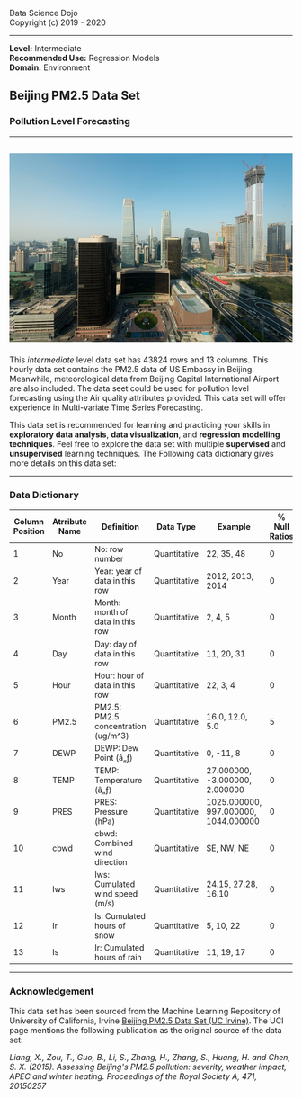 Data Science Dojo <br/>
Copyright (c) 2019 - 2020

---

**Level:** Intermediate <br/>
**Recommended Use:** Regression Models<br/>
**Domain:** Environment<br/> 

## Beijing PM2.5 Data Set 

### Pollution Level Forecasting
 
---
![](BeijingPM2.5_hover.jpg)
---

This *intermediate* level data set has 43824 rows and 13 columns.
This hourly data set contains the PM2.5 data of US Embassy in Beijing. Meanwhile, meteorological data from Beijing Capital International Airport are also included.
The data seet could be used for pollution level forecasting using the Air quality attributes provided.
This data set will offer experience in Multi-variate Time Series Forecasting.


This data set is recommended for learning and practicing your skills in **exploratory data analysis**, **data visualization**, and **regression modelling techniques**. 
Feel free to explore the data set with multiple **supervised** and **unsupervised** learning techniques. The Following data dictionary gives more details on this data set:

---

### Data Dictionary 

| Column   Position 	| Atrribute Name 	| Definition                             	| Data Type    	| Example                              	| % Null Ratios 	|
|-------------------	|----------------	|----------------------------------------	|--------------	|--------------------------------------	|---------------	|
| 1                 	| No             	| No: row   number                       	| Quantitative 	| 22, 35, 48                           	| 0             	|
| 2                 	| Year           	| Year: year of   data in this row       	| Quantitative 	| 2012, 2013, 2014                     	| 0             	|
| 3                 	| Month          	| Month: month   of data in this row     	| Quantitative 	| 2, 4, 5                              	| 0             	|
| 4                 	| Day            	| Day: day of   data in this row         	| Quantitative 	| 11, 20, 31                           	| 0             	|
| 5                 	| Hour           	| Hour: hour of   data in this row       	| Quantitative 	| 22, 3, 4                             	| 0             	|
| 6                 	| PM2.5          	| PM2.5: PM2.5   concentration (ug/m^3)  	| Quantitative 	| 16.0, 12.0, 5.0                      	| 5             	|
| 7                 	| DEWP           	| DEWP: Dew   Point (â„ƒ)                	| Quantitative 	| 0, -11, 8                            	| 0             	|
| 8                 	| TEMP           	| TEMP:   Temperature (â„ƒ)              	| Quantitative 	| 27.000000, -3.000000, 2.000000       	| 0             	|
| 9                 	| PRES           	| PRES: Pressure   (hPa)                 	| Quantitative 	| 1025.000000, 997.000000, 1044.000000 	| 0             	|
| 10                	| cbwd           	| cbwd: Combined   wind direction        	| Quantitative 	| SE, NW, NE                           	| 0             	|
| 11                	| Iws            	| Iws: Cumulated   wind speed (m/s)      	| Quantitative 	| 24.15, 27.28, 16.10                  	| 0             	|
| 12                	| Ir             	| Is: Cumulated   hours of snow          	| Quantitative 	| 5, 10, 22                            	| 0             	|
| 13                	| Is             	| Ir: Cumulated   hours of rain          	| Quantitative 	| 11, 19, 17                           	| 0             	|

---

### Acknowledgement

This data set has been sourced from the Machine Learning Repository of University of California, Irvine [Beijing PM2.5 Data Set (UC Irvine)](https://archive.ics.uci.edu/ml/datasets/Beijing+PM2.5+Data). 
The UCI page mentions the following publication as the original source of the data set:

*Liang, X., Zou, T., Guo, B., Li, S., Zhang, H., Zhang, S., Huang, H. and Chen, S. X. (2015). Assessing Beijing's PM2.5 pollution: severity, weather impact, APEC and winter heating. Proceedings of the Royal Society A, 471, 20150257*

